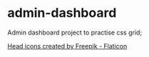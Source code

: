 # admin-dashboard

Admin dashboard project to practise css grid;

<a href="https://www.flaticon.com/free-icons/head" title="head icons">Head icons created by Freepik - Flaticon</a>